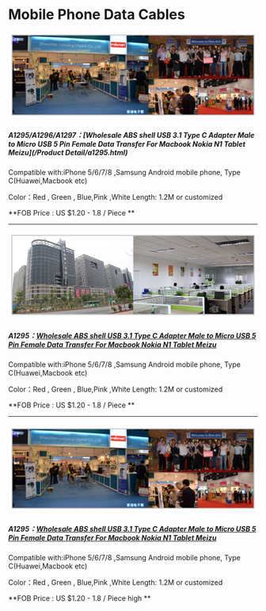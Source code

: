 # Mobile Phone Data Cables

##### ![](/assets/company2.jpg)

##### **A1295/A1296/A1297：**[Wholesale ABS shell USB 3.1 Type C Adapter Male to Micro USB 5 Pin Female Data Transfer For Macbook Nokia N1 Tablet Meizu](/Product Detail/a1295.html)

Compatible with:iPhone 5/6/7/8 ,Samsung Android mobile phone, Type C\(Huawei,Macbook etc\)

Color：Red , Green , Blue,Pink ,White      Length: 1.2M or customized

**FOB Price : US $1.20 - 1.8 / Piece   **

---

![](/assets/company1.jpg)

##### **A1295：**[Wholesale ABS shell USB 3.1 Type C Adapter Male to Micro USB 5 Pin Female Data Transfer For Macbook Nokia N1 Tablet Meizu](#)

Compatible with:iPhone 5/6/7/8 ,Samsung Android mobile phone, Type C\(Huawei,Macbook etc\)

Color：Red , Green , Blue,Pink ,White Length: 1.2M or customized

**FOB Price : US $1.20 - 1.8 / Piece **

---

##### ![](/assets/company2.jpg)

##### **A1295：**[Wholesale ABS shell USB 3.1 Type C Adapter Male to Micro USB 5 Pin Female Data Transfer For Macbook Nokia N1 Tablet Meizu](#)

Compatible with:iPhone 5/6/7/8 ,Samsung Android mobile phone, Type C\(Huawei,Macbook etc\)

Color：Red , Green , Blue,Pink ,White Length: 1.2M or customized

**FOB Price : US $1.20 - 1.8 / Piece  high **


